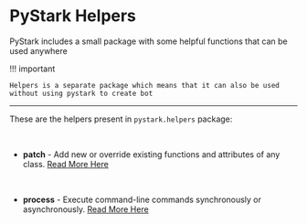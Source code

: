 # PyStark Helpers

PyStark includes a small package with some helpful functions that can be used anywhere

!!! important

    Helpers is a separate package which means that it can also be used without using pystark to create bot

---

These are the helpers present in `pystark.helpers` package:

<br>

- **patch** - Add new or override existing functions and attributes of any class. [Read More Here](/helpers/patch)

<br>

- **process** - Execute command-line commands synchronously or asynchronously. [Read More Here](/helpers/process)
